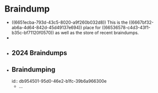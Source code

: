 # Braindump
- ((6651ecba-793d-43c5-8020-a9f260b032d8)) This is the ((6667bf32-ab6a-4d64-842d-45d49137e694)) place for ((66536578-c4d3-43f1-b35c-bf71120f0570)) as well as the store of recent braindumps.
-
- ## 2024 Braindumps
- ## Braindumping
  id:: db954501-95d0-46e2-b1fc-39b6a966300e
	- ...